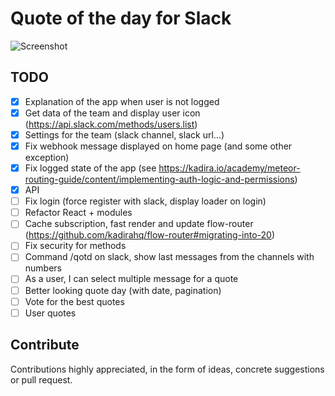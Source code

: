 # Quote of the day for Slack

![Screenshot](https://github.com/tlenclos/Slack-quote-of-the-day/blob/master/screenshot.png)

## TODO
- [x] Explanation of the app when user is not logged
- [x] Get data of the team and display user icon (https://api.slack.com/methods/users.list)
- [x] Settings for the team (slack channel, slack url...)
- [x] Fix webhook message displayed on home page (and some other exception)
- [X] Fix logged state of the app (see https://kadira.io/academy/meteor-routing-guide/content/implementing-auth-logic-and-permissions)
- [X] API
- [ ] Fix login (force register with slack, display loader on login)
- [ ] Refactor React + modules
- [ ] Cache subscription, fast render and update flow-router (https://github.com/kadirahq/flow-router#migrating-into-20)
- [ ] Fix security for methods
- [ ] Command /qotd on slack, show last messages from the channels with numbers
- [ ] As a user, I can select multiple message for a quote
- [ ] Better looking quote day (with date, pagination)
- [ ] Vote for the best quotes
- [ ] User quotes

Contribute
----------
Contributions highly appreciated, in the form of ideas, concrete suggestions or pull request.
